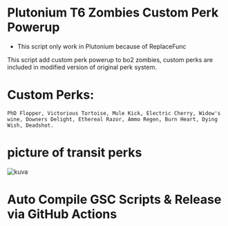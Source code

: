 # Plutonium T6 Zombies Custom Perk Powerup

* This script only work in Plutonium because of ReplaceFunc

This script add custom perk powerup to bo2 zombies, custom perks are included in modified version of original perk system.

# Custom Perks:
```
PhD Flopper, Victorious Tortoise, Mule Kick, Electric Cherry, Widow's wine, Downers Delight, Ethereal Razor, Ammo Regen, Burn Heart, Dying Wish, Deadshot.
```
# picture of transit perks
![kuva](https://user-images.githubusercontent.com/77815199/167287865-8a970f62-2e3f-4913-ad97-09fbb1461532.png)


# Auto Compile GSC Scripts & Release via GitHub Actions

